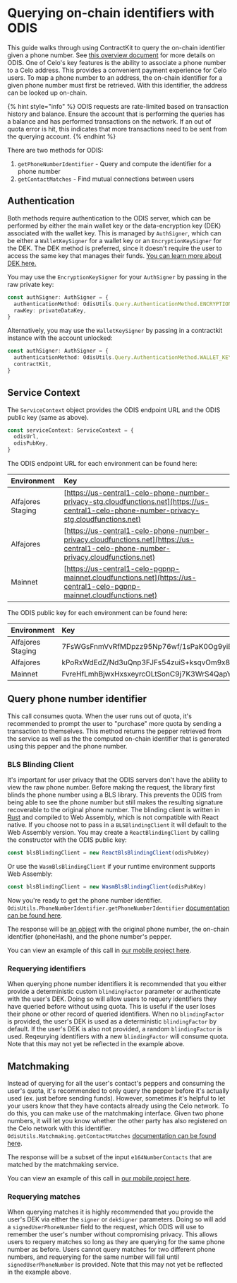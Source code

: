 # Querying on-chain identifiers with ODIS

This guide walks through using ContractKit to query the on-chain identifier given a phone number. See [this overview document](../../celo-codebase/protocol/identity/phone-number-privacy.md) for more details on ODIS. One of Celo's key features is the ability to associate a phone number to a Celo address. This provides a convenient payment experience for Celo users. To map a phone number to an address, the on-chain identifier for a given phone number must first be retrieved. With this identifier, the address can be looked up on-chain.

{% hint style="info" %}
ODIS requests are rate-limited based on transaction history and balance. Ensure the account that is performing the queries has a balance and has performed transactions on the network. If an out of quota error is hit, this indicates that more transactions need to be sent from the querying account.
{% endhint %}

There are two methods for ODIS:

1. `getPhoneNumberIdentifier` - Query and compute the identifier for a phone number
2. `getContactMatches` - Find mutual connections between users

## Authentication

Both methods require authentication to the ODIS server, which can be performed by either the main wallet key or the data-encryption key \(DEK\) associated with the wallet key. This is managed by `AuthSigner`, which can be either a `WalletKeySigner` for a wallet key or an `EncryptionKeySigner` for the DEK. The DEK method is preferred, since it doesn't require the user to access the same key that manages their funds. [You can learn more about DEK here.](https://github.com/celo-org/celo-monorepo/tree/2e65715ef6dcd921fadb52146cfe2834db16970d/packages/docs/developer-resources/contractkit/data-encryption-key.md)

You may use the `EncryptionKeySigner` for your `AuthSigner` by passing in the raw private key:

```typescript
const authSigner: AuthSigner = {
  authenticationMethod: OdisUtils.Query.AuthenticationMethod.ENCRYPTION_KEY,
  rawKey: privateDataKey,
}
```

Alternatively, you may use the `WalletKeySigner` by passing in a contractkit instance with the account unlocked:

```typescript
const authSigner: AuthSigner = {
  authenticationMethod: OdisUtils.Query.AuthenticationMethod.WALLET_KEY,
  contractKit,
}
```

## Service Context

The `ServiceContext` object provides the ODIS endpoint URL and the ODIS public key \(same as above\).

```typescript
const serviceContext: ServiceContext = {
  odisUrl,
  odisPubKey,
}
```

The ODIS endpoint URL for each environment can be found here:

| Environment | Key |
| :--- | :--- |
| Alfajores Staging | [https://us-central1-celo-phone-number-privacy-stg.cloudfunctions.net](https://us-central1-celo-phone-number-privacy-stg.cloudfunctions.net) |
| Alfajores | [https://us-central1-celo-phone-number-privacy.cloudfunctions.net](https://us-central1-celo-phone-number-privacy.cloudfunctions.net) |
| Mainnet | [https://us-central1-celo-pgpnp-mainnet.cloudfunctions.net](https://us-central1-celo-pgpnp-mainnet.cloudfunctions.net) |

The ODIS public key for each environment can be found here:

| Environment | Key |
| :--- | :--- |
| Alfajores Staging | 7FsWGsFnmVvRfMDpzz95Np76wf/1sPaK0Og9yiB+P8QbjiC8FV67NBans9hzZEkBaQMhiapzgMR6CkZIZPvgwQboAxl65JWRZecGe5V3XO4sdKeNemdAZ2TzQuWkuZoA |
| Alfajores | kPoRxWdEdZ/Nd3uQnp3FJFs54zuiS+ksqvOm9x8vY6KHPG8jrfqysvIRU0wtqYsBKA7SoAsICMBv8C/Fb2ZpDOqhSqvr/sZbZoHmQfvbqrzbtDIPvUIrHgRS0ydJCMsA |
| Mainnet | FvreHfLmhBjwxHxsxeyrcOLtSonC9j7K3WrS4QapYsQH6LdaDTaNGmnlQMfFY04Bp/K4wAvqQwO9/bqPVCKf8Ze8OZo8Frmog4JY4xAiwrsqOXxug11+htjEe1pj4uMA |

## Query phone number identifier

This call consumes quota. When the user runs out of quota, it's recommended to prompt the user to "purchase" more quota by sending a transaction to themselves. This method returns the pepper retrieved from the service as well as the the computed on-chain identifier that is generated using this pepper and the phone number.

### BLS Blinding Client

It's important for user privacy that the ODIS servers don't have the ability to view the raw phone number. Before making the request, the library first blinds the phone number using a BLS library. This prevents the ODIS from being able to see the phone number but still makes the resulting signature recoverable to the original phone number. The blinding client is written in [Rust](https://github.com/celo-org/celo-threshold-bls-rs) and compiled to Web Assembly, which is not compatible with React native. If you choose not to pass in a `BLSBlindingClient` it will default to the Web Assembly version. You may create a `ReactBlindingClient` by calling the constructor with the ODIS public key:

```typescript
const blsBlindingClient = new ReactBlsBlindingClient(odisPubKey)
```

Or use the `WasmBlsBlindingClient` if your runtime environment supports Web Assembly:

```typescript
const blsBlindingClient = new WasmBlsBlindingClient(odisPubKey)
```

Now you're ready to get the phone number identifier. `OdisUtils.PhoneNumberIdentifier.getPhoneNumberIdentifier` [documentation can be found here](../sdk-code-reference/summary-5/modules/_odis_phone_number_identifier_.md#getphonenumberidentifier).

The response will be [an object]() with the original phone number, the on-chain identifier \(phoneHash\), and the phone number's pepper.

You can view an example of this call in [our mobile project here](https://github.com/celo-org/wallet/blob/master/packages/mobile/src/identity/privateHashing.ts).

### Requerying identifiers

When querying phone number identifiers it is recommended that you either provide a deterministic custom `blindingFactor` parameter or authenticate with the user's DEK. Doing so will allow users to requery identifiers they have queried before without using quota. This is useful if the user loses their phone or other record of queried identifiers. When no `blindingFactor` is provided, the user's DEK is used as a deterministic `blindingFactor` by default. If the user's DEK is also not provided, a random `blindingFactor` is used. Reqeurying identifiers with a new `blindingFactor` will consume quota. Note that this may not yet be reflected in the example above.

## Matchmaking

Instead of querying for all the user's contact's peppers and consuming the user's quota, it's recommended to only query the pepper before it's actually used \(ex. just before sending funds\). However, sometimes it's helpful to let your users know that they have contacts already using the Celo network. To do this, you can make use of the matchmaking interface. Given two phone numbers, it will let you know whether the other party has also registered on the Celo network with this identifier. `OdisUtils.Matchmaking.getContactMatches` [documentation can be found here](../sdk-code-reference/summary-2/modules/_identity_claims_account_.md).

The response will be a subset of the input `e164NumberContacts` that are matched by the matchmaking service.

You can view an example of this call in [our mobile project here](https://github.com/celo-org/wallet/blob/master/packages/mobile/src/identity/matchmaking.ts).

### Requerying matches

When querying matches it is highly recommended that you provide the user's DEK via either the `signer` or `dekSigner` parameters. Doing so will add a `signedUserPhoneNumber` field to the request, which ODIS will use to remember the user's number without compromising privacy. This allows users to requery matches so long as they are querying for the same phone number as before. Users cannot query matches for two different phone numbers, and requerying for the same number will fail until `signedUserPhoneNumber` is provided. Note that this may not yet be reflected in the example above.

